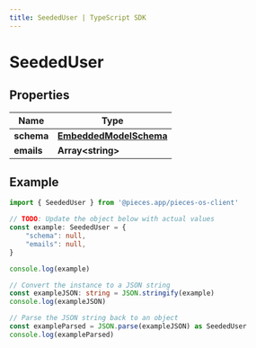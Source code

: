 ```yaml
---
title: SeededUser | TypeScript SDK
---
```



# SeededUser



## Properties

Name | Type
------------ | -------------
**schema** | [**EmbeddedModelSchema**](EmbeddedModelSchema)
**emails** | **Array&lt;string&gt;**

## Example

```typescript
import { SeededUser } from '@pieces.app/pieces-os-client'

// TODO: Update the object below with actual values
const example: SeededUser = {
    "schema": null,
    "emails": null,
}

console.log(example)

// Convert the instance to a JSON string
const exampleJSON: string = JSON.stringify(example)
console.log(exampleJSON)

// Parse the JSON string back to an object
const exampleParsed = JSON.parse(exampleJSON) as SeededUser
console.log(exampleParsed)
```


